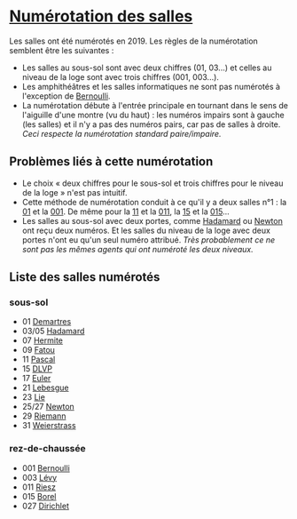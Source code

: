 # [Numérotation des salles](https://github.com/ktzanev/m1lille1/blob/master/numeros-des-salles.md)

Les salles ont été numérotés en 2019. Les règles de la numérotation semblent être les suivantes :
- Les salles au sous-sol sont avec deux chiffres (01, 03...) et celles au niveau de la loge sont avec trois chiffres (001, 003...).
- Les amphithéâtres et les salles informatiques ne sont pas numérotés à l'exception de [Bernoulli](https://ktzanev.github.io/m1lille1/?Bernoulli).
- La numérotation débute à l'entrée principale en tournant dans le sens de l'aiguille d'une montre (vu du haut) : les numéros impairs sont à gauche (les salles) et il n'y a pas des numéros pairs, car pas de salles à droite. *Ceci respecte la numérotation standard paire/impaire.*

## Problèmes liés à cette numérotation

- Le choix « deux chiffres pour le sous-sol et trois chiffres pour le niveau de la loge » n'est pas intuitif.
- Cette méthode de numérotation conduit à ce qu'il y a deux salles n°1 : la [01](https://ktzanev.github.io/m1lille1/?Demartres) et la [001](https://ktzanev.github.io/m1lille1/?Bernoulli). De même pour la [11](https://ktzanev.github.io/m1lille1/?Pascal) et la [011](https://ktzanev.github.io/m1lille1/?Riesz), la [15](https://ktzanev.github.io/m1lille1/?dlvp) et la [015](https://ktzanev.github.io/m1lille1/?Borel)...
- Les salles au sous-sol avec deux portes, comme [Hadamard](https://ktzanev.github.io/m1lille1/?Hadamard) ou [Newton](https://ktzanev.github.io/m1lille1/?Newton) ont reçu deux numéros. Et les salles du niveau de la loge avec deux portes n'ont eu qu'un seul numéro attribué. *Très probablement ce ne sont pas les mêmes agents qui ont numéroté les deux niveaux.*

## Liste des salles numérotés

### sous-sol

- 01 [Demartres](https://ktzanev.github.io/m1lille1/?Demartres)
- 03/05 [Hadamard](https://ktzanev.github.io/m1lille1/?Hadamard)
- 07 [Hermite](https://ktzanev.github.io/m1lille1/?Hermite)
- 09 [Fatou](https://ktzanev.github.io/m1lille1/?Fatou)
- 11 [Pascal](https://ktzanev.github.io/m1lille1/?Pascal)
- 15 [DLVP](https://ktzanev.github.io/m1lille1/?DLVP)
- 17 [Euler](https://ktzanev.github.io/m1lille1/?Euler)
- 21 [Lebesgue](https://ktzanev.github.io/m1lille1/?Lebesgue)
- 23 [Lie](https://ktzanev.github.io/m1lille1/?Lie)
- 25/27 [Newton](https://ktzanev.github.io/m1lille1/?Newton)
- 29 [Riemann](https://ktzanev.github.io/m1lille1/?Riemann)
- 31 [Weierstrass](https://ktzanev.github.io/m1lille1/?Weierstrass)


### rez-de-chaussée

- 001 [Bernoulli](https://ktzanev.github.io/m1lille1/?Bernoulli)
- 003 [Lévy](https://ktzanev.github.io/m1lille1/?Levy)
- 011 [Riesz](https://ktzanev.github.io/m1lille1/?Riesz)
- 015 [Borel](https://ktzanev.github.io/m1lille1/?Borel)
- 027 [Dirichlet](https://ktzanev.github.io/m1lille1/?Dirichlet)
